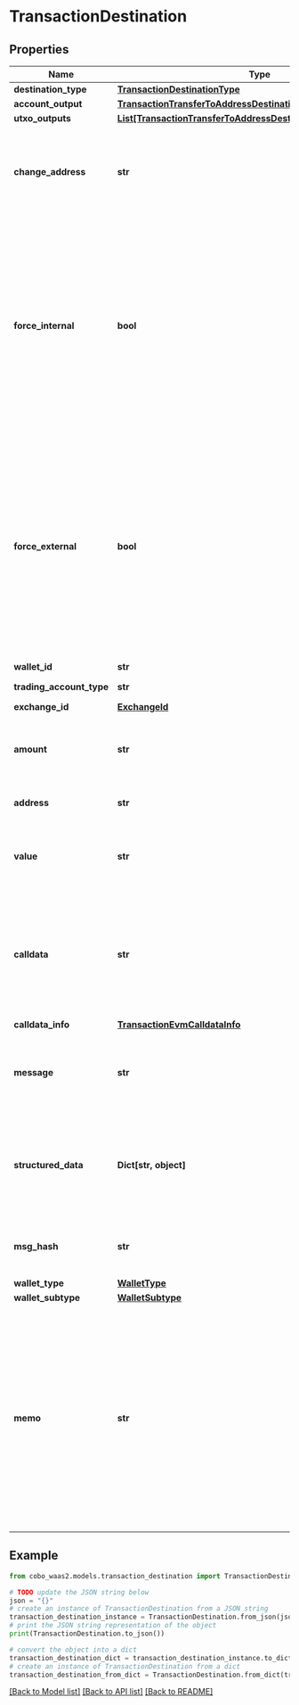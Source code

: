 # TransactionDestination


## Properties

Name | Type | Description | Notes
------------ | ------------- | ------------- | -------------
**destination_type** | [**TransactionDestinationType**](TransactionDestinationType.md) |  | 
**account_output** | [**TransactionTransferToAddressDestinationAccountOutput**](TransactionTransferToAddressDestinationAccountOutput.md) |  | [optional] 
**utxo_outputs** | [**List[TransactionTransferToAddressDestinationUtxoOutputsInner]**](TransactionTransferToAddressDestinationUtxoOutputsInner.md) |  | [optional] 
**change_address** | **str** | The address used to receive the remaining funds or change from the transaction. | [optional] 
**force_internal** | **bool** | Whether the transaction request must be executed as a [Cobo Loop](https://manuals.cobo.com/en/portal/custodial-wallets/cobo-loop) transfer.   - &#x60;true&#x60;: The transaction request must be executed as a Cobo Loop transfer.   - &#x60;false&#x60;: The transaction request may not be executed as a Cobo Loop transfer.  | [optional] 
**force_external** | **bool** | Whether the transaction request must not be executed as a [Cobo Loop](https://manuals.cobo.com/en/portal/custodial-wallets/cobo-loop) transfer.   - &#x60;true&#x60;: The transaction request must not be executed as a Cobo Loop transfer.   - &#x60;false&#x60;: The transaction request can be executed as a Cobo Loop transfer.  | [optional] 
**wallet_id** | **str** | The wallet ID. | 
**trading_account_type** | **str** | The trading account type. | [optional] 
**exchange_id** | [**ExchangeId**](ExchangeId.md) |  | [optional] 
**amount** | **str** | The transfer amount. For example, if you trade 1.5 BTC, then the value is &#x60;1.5&#x60;.  | 
**address** | **str** | The destination address. | 
**value** | **str** | The transfer amount. For example, if you trade 1.5 ETH, then the value is &#x60;1.5&#x60;.  | [optional] 
**calldata** | **str** | The data that is used to invoke a specific function or method within the specified contract at the destination address.  | 
**calldata_info** | [**TransactionEvmCalldataInfo**](TransactionEvmCalldataInfo.md) |  | [optional] 
**message** | **str** | The raw data of the message to be signed, encoded in Base64 format. | 
**structured_data** | **Dict[str, object]** | The structured data to be signed, formatted as a JSON object according to the EIP-712 standard. | 
**msg_hash** | **str** | Message hash to be signed, in hexadecimal format. | [optional] 
**wallet_type** | [**WalletType**](WalletType.md) |  | 
**wallet_subtype** | [**WalletSubtype**](WalletSubtype.md) |  | 
**memo** | **str** | The memo that identifies a transaction in order to credit the correct account. For transfers out of Cobo Portal, it is highly recommended to include a memo for the chains such as XRP, EOS, XLM, IOST, BNB_BNB, ATOM, LUNA, and TON. | [optional] 

## Example

```python
from cobo_waas2.models.transaction_destination import TransactionDestination

# TODO update the JSON string below
json = "{}"
# create an instance of TransactionDestination from a JSON string
transaction_destination_instance = TransactionDestination.from_json(json)
# print the JSON string representation of the object
print(TransactionDestination.to_json())

# convert the object into a dict
transaction_destination_dict = transaction_destination_instance.to_dict()
# create an instance of TransactionDestination from a dict
transaction_destination_from_dict = TransactionDestination.from_dict(transaction_destination_dict)
```
[[Back to Model list]](../README.md#documentation-for-models) [[Back to API list]](../README.md#documentation-for-api-endpoints) [[Back to README]](../README.md)


